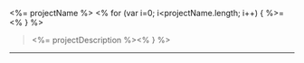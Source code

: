 <%= projectName %>
<% for (var i=0; i<projectName.length; i++) { %>=<% } %>

  > <%= projectDescription %><% } %>

---
